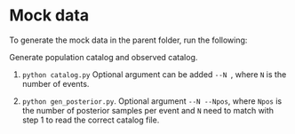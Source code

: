 # Mock data

To generate the mock data in the parent folder, run the following:

Generate population catalog and observed catalog.
1. `python catalog.py`
Optional argument can be added `--N `, where `N` is the number of events.

2. `python gen_posterior.py`.
Optional argument `--N --Npos`, where `Npos` is the number of posterior samples per event and `N` need to match with step 1 to read the correct catalog file.

